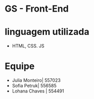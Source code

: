 # GS - Front-End

# linguagem utilizada
- HTML, CSS. JS

# Equipe
- Julia Monteiro| 557023
- Sofia Petruk| 556585
- Lohana Chaves | 554491